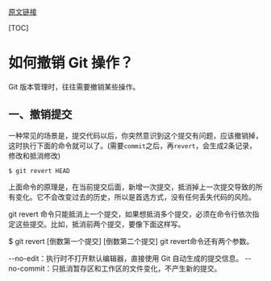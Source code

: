 [原文链接](http://www.ruanyifeng.com/blog/2019/12/git-undo.html)

[TOC]

# 如何撤销 Git 操作？

Git 版本管理时，往往需要撤销某些操作。

## 一、撤销提交

一种常见的场景是，提交代码以后，你突然意识到这个提交有问题，应该撤销掉，这时执行下面的命令就可以了。(需要`commit`之后，再`revert`，会生成2条记录，修改和抵消修改)

```
$ git revert HEAD
```

上面命令的原理是，在当前提交后面，新增一次提交，抵消掉上一次提交导致的所有变化。它不会改变过去的历史，所以是首选方式，没有任何丢失代码的风险。

git revert 命令只能抵消上一个提交，如果想抵消多个提交，必须在命令行依次指定这些提交。比如，抵消前两个提交，要像下面这样写。


$ git revert [倒数第一个提交] [倒数第二个提交]
git revert命令还有两个参数。

--no-edit：执行时不打开默认编辑器，直接使用 Git 自动生成的提交信息。
--no-commit：只抵消暂存区和工作区的文件变化，不产生新的提交。